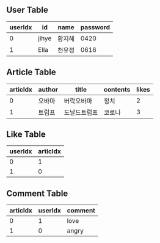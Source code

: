 ## User Table
| userIdx | id | name | password | 
| ---- | ------ | ---- | ---- |
| 0 | jihye | 황지혜 | 0420 | 
| 1 | Ella | 천유정 | 0616 | 

## Article Table

| articIdx | author | title | contents | likes |
| ---- | ---- | ---- | ---- |---- |
| 0 | 오바마 | 버락오바마 | 정치 | 2 | 
| 1 | 트럼프 | 도날드트럼프 | 코로나 | 3 | 

## Like Table

| userIdx | articIdx |
| ---- | ---- |
| 0 | 1 |
| 1 | 0 |

## Comment Table

| articIdx | userIdx | comment |
| ---- | ---- | ---- |
| 0 | 1 | love 
| 1 | 0 | angry